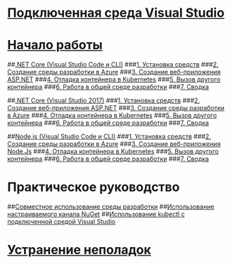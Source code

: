 # [Подключенная среда Visual Studio](visual-studio-connected-environment.md)

# [Начало работы](get-started.md)
##[.NET Core (Visual Studio Code и CLI)](get-started-netcore-01.md)
###[1. Установка средств](get-started-netcore-01.md)
###[2. Создание среды разработки в Azure](get-started-netcore-02.md)
###[3. Создание веб-приложения ASP.NET](get-started-netcore-03.md)
###[4. Отладка контейнера в Kubernetes](get-started-netcore-04.md)
###[5. Вызов другого контейнера](get-started-netcore-05.md)
###[6. Работа в общей среде разработки](get-started-netcore-06.md)
###[7. Сводка](get-started-netcore-07.md)

##[.NET Core (Visual Studio 2017)](get-started-netcore-visualstudio-01.md)
###[1. Установка средств](get-started-netcore-visualstudio-01.md)
###[2. Создание веб-приложения ASP.NET](get-started-netcore-visualstudio-02.md)
###[3. Создание среды разработки в Azure](get-started-netcore-visualstudio-03.md)
###[4. Отладка контейнера в Kubernetes](get-started-netcore-visualstudio-04.md)
###[5. Вызов другого контейнера](get-started-netcore-visualstudio-05.md)
###[6. Работа в общей среде разработки](get-started-netcore-visualstudio-06.md)
###[7. Сводка](get-started-netcore-visualstudio-07.md)

##[Node.js (Visual Studio Code и CLI)](get-started-nodejs-01.md)
###[1. Установка средств](get-started-nodejs-01.md)
###[2. Создание среды разработки в Azure](get-started-nodejs-02.md)
###[3. Создание веб-приложения Node.Js](get-started-nodejs-03.md)
###[4. Отладка контейнера в Kubernetes](get-started-nodejs-04.md)
###[5. Вызов другого контейнера](get-started-nodejs-05.md)
###[6. Работа в общей среде разработки](get-started-nodejs-06.md)
###[7. Сводка](get-started-nodejs-07.md)

# Практическое руководство
##[Совместное использование среды разработки](how-to/share-dev-environment.md)
##[Использование настраиваемого канала NuGet](how-to/use-a-custom-nuget-feed.md)
##[Использование kubectl с подключенной средой Visual Studio](how-to/use-kubectl-with-vsce.md)

# [Устранение неполадок](troubleshooting.md)

